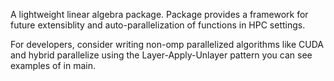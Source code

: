 A lightweight linear algebra package. Package provides a framework for future extensiblity and auto-parallelization of functions in HPC settings.

For developers, consider writing non-omp parallelized algorithms like CUDA and hybrid parallelize using the Layer-Apply-Unlayer pattern you can see examples
of in main.
